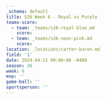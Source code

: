 ```yaml
---
_schema: default
title: S26 Week 6 - Royal vs Purple
teams-score:
  - team: _teams/s26-royal-blue.md
    score:
  - team: _teams/s26-neon-pink.md
    score:
location: _locations/carter-baron.md
field: '1'
date: 2024-04-21 09:00:00 -0400
season: 26
week: 6
mvp: ''
game-ball: ''
sportsperson: ''
---
```

